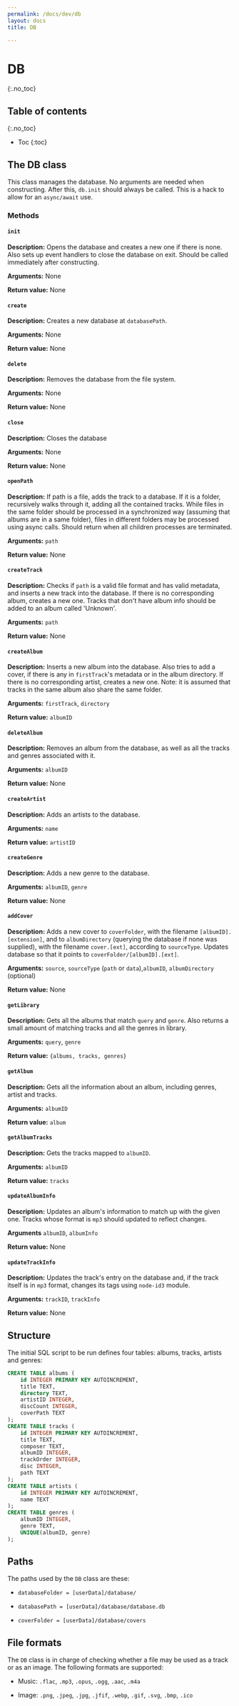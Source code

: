 ```yaml
---
permalink: /docs/dev/db
layout: docs
title: DB

---
```


# DB
{:.no_toc}

## Table of contents
{:.no_toc}

* Toc
{:toc}

## The DB class

This class manages the database. No arguments are needed when constructing. After this, `db.init` should always be called. This is a hack to allow for an `async/await` use.

### Methods

#### `init`

**Description:** Opens the database and creates a new one if there is none. Also sets up event handlers to close the database on exit. Should be called immediately after constructing.

**Arguments:** None

**Return value:** None

#### `create`

**Description:** Creates a new database at `databasePath`.

**Arguments:** None

**Return value:** None

#### `delete`

**Description:** Removes the database from the file system.

**Arguments:** None

**Return value:** None

#### `close`

**Description:** Closes the database

**Arguments:** None

**Return value:** None

#### `openPath`

**Description:** If path is a file, adds the track to a database. If it is a folder, recursively walks through it, adding all the contained tracks. While files in the same folder should be processed in a synchronized way (assuming that albums are in a same folder), files in different folders may be processed using async calls. Should return when all children processes are terminated.

**Arguments:** `path`

**Return value:** None

#### `createTrack`

**Description:** Checks if `path` is a valid file format and has valid metadata, and inserts a new track into the database. If there is no corresponding album, creates a new one. Tracks that don't have album info should be added to an album called 'Unknown'.

**Arguments:** `path`

**Return value:** None

#### `createAlbum`

**Description:** Inserts a new album into the database. Also tries to add a cover, if there is any in `firstTrack`'s metadata or in the album directory. If there is no corresponding artist, creates a new one. Note: it is assumed that tracks in the same album also share the same folder.

**Arguments:** `firstTrack`, `directory`

**Return value:** `albumID`

#### `deleteAlbum`

**Description:** Removes an album from the database, as well as all the tracks and genres associated with it.

**Arguments:** `albumID`

**Return value:** None

#### `createArtist`

**Description:** Adds an artists to the database.

**Arguments:** `name`

**Return value:** `artistID`

#### `createGenre`

**Description:** Adds a new genre to the database.

**Arguments:** `albumID`, `genre`

**Return value:** None



#### `addCover`

**Description:** Adds a new cover to `coverFolder`, with the filename `[albumID].[extension]`, and to `albumDirectory` (querying the database if none was supplied), with the filename `cover.[ext]`, according to `sourceType`. Updates database so that it points to `coverFolder/[albumID].[ext]`.

**Arguments:** `source`, `sourceType` (`path` or `data`),`albumID`, `albumDirectory` (optional)

**Return value:** None

#### `getLibrary`

**Description:** Gets all the albums that match `query` and `genre`. Also returns a small amount of matching tracks and all the genres in library.

**Arguments:** `query`, `genre`

**Return value:** `{albums, tracks, genres}`

#### `getAlbum`

**Description:** Gets all the information about an album, including genres, artist and tracks.

**Arguments:** `albumID`

**Return value:** `album`

#### `getAlbumTracks`

**Description:** Gets the tracks mapped to `albumID`.

**Arguments:** `albumID`

**Return value:** `tracks`

#### `updateAlbumInfo`

**Description:** Updates an album's information to match up with the given one. Tracks whose format is `mp3` should updated to reflect changes.

**Arguments** `albumID`, `albumInfo`

**Return value:** None

#### `updateTrackInfo`

**Description:** Updates the track's entry on the database and, if the track itself is in `mp3` format, changes its tags using `node-id3` module.

**Arguments:** `trackID`, `trackInfo`

**Return value:** None

## Structure

The initial SQL script to be run defines four tables: albums, tracks, artists and genres:

```sql
CREATE TABLE albums (
    id INTEGER PRIMARY KEY AUTOINCREMENT,
    title TEXT,
    directory TEXT,
    artistID INTEGER,
    discCount INTEGER,
    coverPath TEXT
);
CREATE TABLE tracks (
    id INTEGER PRIMARY KEY AUTOINCREMENT,
    title TEXT,
    composer TEXT,
    albumID INTEGER,
    trackOrder INTEGER,
    disc INTEGER,
    path TEXT
);
CREATE TABLE artists (
    id INTEGER PRIMARY KEY AUTOINCREMENT,
    name TEXT
);
CREATE TABLE genres (
    albumID INTEGER,
    genre TEXT,
    UNIQUE(albumID, genre)
);
```

## Paths

The paths used by the `DB` class are these:

- `databaseFolder = [userData]/database/`

- `databasePath = [userData]/database/database.db`

- `coverFolder = [userData]/database/covers`

## File formats

The `DB` class is in charge of checking whether a file may be used as a track or as an image. The following formats are supported:

- Music: `.flac`, `.mp3`, `.opus`, `.ogg`, `.aac`, `.m4a`

- Image: `.png`, `.jpeg`, `.jpg`, `.jfif`, `.webp`, `.gif`, `.svg`, `.bmp`, `.ico`
